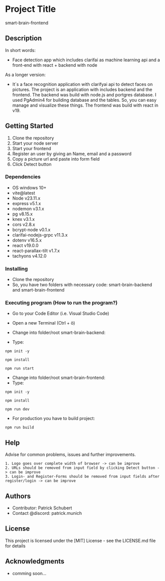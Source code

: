 # Project Title

smart-brain-frontend

## Description

In short words: 
- Face detection app which includes clarifai as machine learning api and a front-end with react + backend with node 

As a longer version: 
- It´s a face recognition application with clarifyai api to detect faces on pictures.
The project is an application with includes backend and the frontend. The backend was build with node.js and
portgres database. I used PgAdmin4 for building database and the tables. So, you can easy manage and visualize
these things. The frontend was build with react in v19.

## Getting Started
1. Clone the repository
2. Start your node server
3. Start your frontend
4. Register an user by giving an Name, email and a password
5. Copy a picture url and paste into form field
6. Click Detect button

### Dependencies

* OS windows 10+
* vite@latest
* Node v23.11.x
* express v5.1.x
* nodemon v3.1.x
* pg v8.15.x
* knex v3.1.x
* cors v2.8.x
* bcrypt-node v0.1.x
* clarifai-nodejs-grpc v11.3.x
* dotenv v16.5.x
* react v19.0.0
* react-parallax-tilt v1.7.x
* tachyons v4.12.0

### Installing

* Clone the repository
* So, you have two folders with necessary code: smart-brain-backend and smart-brain-frontend

### Executing program (How to run the program?)

* Go to your Code Editor (i.e. Visual Studio Code)
* Open a new Terminal (Ctrl + ö)
* Change into folder/root smart-brain-backend:

* Type:
```
npm init -y
```
```
npm install
```
```
npm run start
```

* Change into folder/root smart-brain-frontend:
* Type:
```
npm init -y
```
```
npm install
```
```
npm run dev
```

* For production you have to build project:
```
npm run build
```

## Help

Advise for common problems, issues and further improvements.
```
1. Logo goes over complete width of browser -> can be improve
2. URLs should be removed from input field by clicking Detect button -> can be improve
3. Login- and Register-Forms should be removed from input fields after register/login -> can be improve
```

## Authors

- Contributor: Patrick Schubert
- Contact @discord: patrick.munich

## License

This project is licensed under the [MIT] License - see the LICENSE.md file for details

## Acknowledgments

* comming soon...
